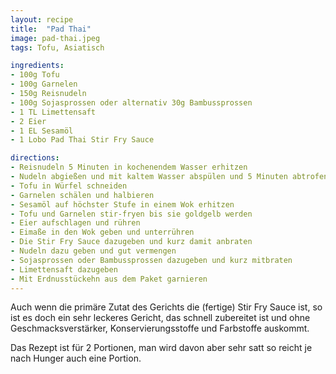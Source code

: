 ```yaml
---
layout: recipe
title:  "Pad Thai"
image: pad-thai.jpeg
tags: Tofu, Asiatisch

ingredients:
- 100g Tofu
- 100g Garnelen
- 150g Reisnudeln
- 100g Sojasprossen oder alternativ 30g Bambussprossen
- 1 TL Limettensaft
- 2 Eier
- 1 EL Sesamöl
- 1 Lobo Pad Thai Stir Fry Sauce

directions:
- Reisnudeln 5 Minuten in kochenendem Wasser erhitzen
- Nudeln abgießen und mit kaltem Wasser abspülen und 5 Minuten abtrofen lassen
- Tofu in Würfel schneiden
- Garnelen schälen und halbieren
- Sesamöl auf höchster Stufe in einem Wok erhitzen
- Tofu und Garnelen stir-fryen bis sie goldgelb werden
- Eier aufschlagen und rühren
- Eimaße in den Wok geben und unterrühren
- Die Stir Fry Sauce dazugeben und kurz damit anbraten
- Nudeln dazu geben und gut vermengen
- Sojasprossen oder Bambussprossen dazugeben und kurz mitbraten
- Limettensaft dazugeben
- Mit Erdnusstückehn aus dem Paket garnieren
---
```


Auch wenn die primäre Zutat des Gerichts die (fertige) Stir Fry Sauce ist, so ist es doch ein sehr leckeres Gericht, das
schnell zubereitet ist und ohne Geschmacksverstärker, Konservierungsstoffe und Farbstoffe auskommt.

Das Rezept ist für 2 Portionen, man wird davon aber sehr satt so reicht je nach Hunger auch eine Portion.
